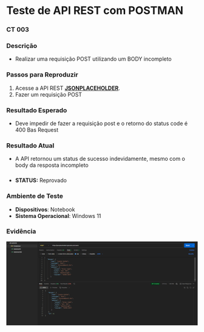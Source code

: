 
# Teste de API REST com POSTMAN

### CT 003

### Descrição  
- Realizar uma requisição POST utilizando um BODY incompleto

### Passos para Reproduzir  
1. Acesse a API REST **[JSONPLACEHOLDER](https://jsonplaceholder.typicode.com)**.  
2. Fazer um requisição POST  

### Resultado Esperado  
- Deve impedir de fazer a requisição post e o retorno do status code é 400 Bas Request

### Resultado Atual  
- A API retornou um status de sucesso indevidamente, mesmo com o body da resposta incompleto

###
- **STATUS:** Reprovado
  
### Ambiente de Teste  
- **Dispositivos**: Notebook
- **Sistema Operacional**: Windows 11

### Evidência  
![image](../../Postman/assets/reprovado/Realizar%20uma%20requisição%20POST%20utilizando%20um%20BODY%20incompleto.png)
